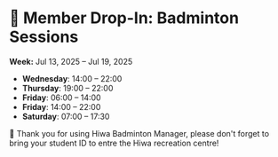 # 🎾 Member Drop-In: Badminton Sessions
**Week:** Jul 13, 2025 – Jul 19, 2025

- **Wednesday**: 14:00 – 22:00
- **Thursday**: 19:00 – 22:00
- **Friday**: 06:00 – 14:00
- **Friday**: 14:00 – 22:00
- **Saturday**: 07:00 – 17:30

📣 Thank you for using Hiwa Badminton Manager, please don't forget to bring your student ID to entre the Hiwa recreation centre!

